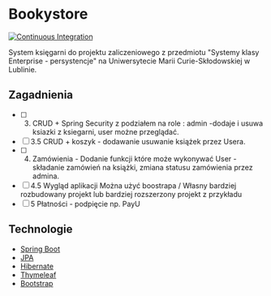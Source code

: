 # Bookystore

[![Continuous Integration](https://github.com/mMosiur/bookystore/actions/workflows/ci.yml/badge.svg)](https://github.com/mMosiur/bookystore/actions/workflows/ci.yml)

System księgarni do projektu zaliczeniowego z przedmiotu "Systemy klasy Enterprise - persystencje" na Uniwersytecie Marii Curie-Skłodowskiej w Lublinie.

## Zagadnienia

- [ ] 3. CRUD + Spring Security z podziałem na role : admin -dodaje i usuwa  ksiazki z ksiegarni, user możne przeglądać.
- [ ] 3.5  CRUD + koszyk - dodawanie usuwanie książek przez Usera.
- [ ] 4. Zamówienia -  Dodanie funkcji które może wykonywać User - składanie zamówień na książki, zmiana statusu zamówienia przez admina.
- [ ] 4.5 Wygląd aplikacji Można użyć boostrapa / Własny bardziej rozbudowany projekt lub bardziej rozszerzony projekt z przykładu
- [ ] 5 Płatności - podpięcie np. PayU

## Technologie

- [Spring Boot](https://spring.io/projects/spring-boot)
- [JPA](https://spring.io/projects/spring-data-jpa)
- [Hibernate](https://hibernate.org/)
- [Thymeleaf](https://www.thymeleaf.org/)
- [Bootstrap](https://getbootstrap.com/)

